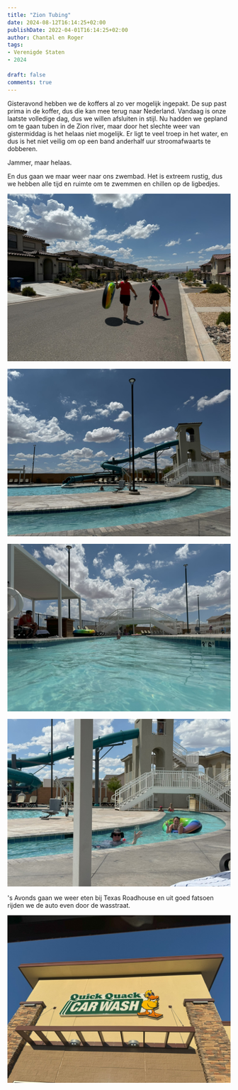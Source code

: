 ```yaml
---
title: "Zion Tubing"
date: 2024-08-12T16:14:25+02:00
publishDate: 2022-04-01T16:14:25+02:00
author: Chantal en Roger
tags:
- Verenigde Staten
- 2024

draft: false
comments: true
---
```


Gisteravond hebben we de koffers al zo ver mogelijk ingepakt. De sup past prima in de koffer, dus die kan mee terug naar Nederland. Vandaag is onze laatste volledige dag, dus we willen afsluiten in stijl. Nu hadden we gepland om te gaan tuben in de Zion river, maar door het slechte weer van gistermiddag is het helaas niet mogelijk. Er ligt te veel troep in het water, en dus is het niet veilig om op een band anderhalf uur stroomafwaarts te dobberen.

Jammer, maar helaas.

En dus gaan we maar weer naar ons zwembad. Het is extreem rustig, dus we hebben alle tijd en ruimte om te zwemmen en chillen op de ligbedjes.

![Washington](./images/IMG_5625.jpg)

![Washington](./images/IMG_5628.jpg)

![Washington](./images/IMG_0617.jpg)

![Washington](./images/IMG_0622.jpg)

's Avonds gaan we weer eten bij Texas Roadhouse en uit goed fatsoen rijden we de auto even door de wasstraat.

![Quick Quack Car Wash](./images/IMG_0629.jpg)
